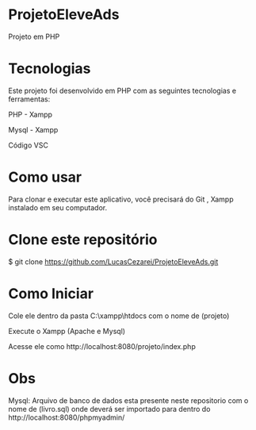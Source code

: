 # ProjetoEleveAds
Projeto em PHP 

# Tecnologias
Este projeto foi desenvolvido em PHP com as seguintes tecnologias e ferramentas:
<p>PHP - Xampp<p>
<p>Mysql - Xampp<p>
<p>Código VSC<p>

# Como usar
Para clonar e executar este aplicativo, você precisará do Git , Xampp instalado em seu computador.

# Clone este repositório
$ git clone https://github.com/LucasCezarei/ProjetoEleveAds.git

# Como Iniciar
Cole ele dentro da pasta C:\xampp\htdocs com o nome de (projeto)

Execute o Xampp (Apache e Mysql)

Acesse ele como http://localhost:8080/projeto/index.php

# Obs 
Mysql: Arquivo de banco de dados esta presente neste repositorio com o nome de (livro.sql) onde deverá ser importado para dentro do http://localhost:8080/phpmyadmin/



  


